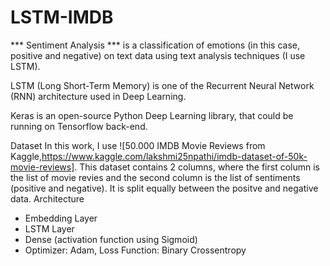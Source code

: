 # LSTM-IMDB

*** Sentiment Analysis *** is a classification of emotions (in this case, positive and negative) on text data using text analysis techniques (I use LSTM).

LSTM (Long Short-Term Memory) is one of the Recurrent Neural Network (RNN) architecture used in Deep Learning.

Keras is an open-source Python Deep Learning library, that could be running on Tensorflow back-end.

Dataset
In this work, I use ![50.000 IMDB Movie Reviews from Kaggle,https://www.kaggle.com/lakshmi25npathi/imdb-dataset-of-50k-movie-reviews]. This dataset contains 2 columns, where the first column is the list of movie revies and the second column is the list of sentiments (positive and negative). It is split equally between the positve and negative data.
Architecture
- Embedding Layer
- LSTM Layer
- Dense (activation function using Sigmoid)
- Optimizer: Adam, Loss Function: Binary Crossentropy

